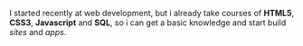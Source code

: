 I started recently at web development, but i already take courses of **HTML5**, **CSS3**, **Javascript** and **SQL**, so i can get a basic knowledge and start build *sites* and *apps*.
